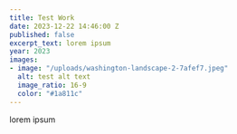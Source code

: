 ```yaml
---
title: Test Work
date: 2023-12-22 14:46:00 Z
published: false
excerpt_text: lorem ipsum
year: 2023
images:
- image: "/uploads/washington-landscape-2-7afef7.jpeg"
  alt: test alt text
  image_ratio: 16-9
  color: "#1a811c"
---
```


lorem ipsum
